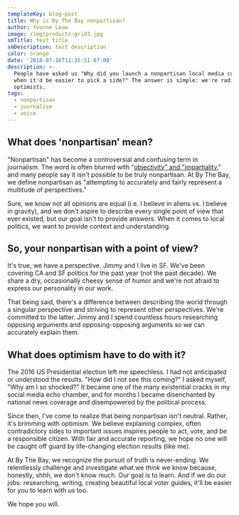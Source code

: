 ```yaml
---
templateKey: blog-post
title: Why is By The Bay nonpartisan?
author: Yvonne Leow
image: /img/products-grid3.jpg
smTitle: test title
smDescription: test description
color: orange
date: '2018-07-16T11:35:51-07:00'
description: >-
  People have asked us "Why did you launch a nonpartisan local media company
  when it'd be easier to pick a side?" The answer is simple: we're radical
  optimists.
tags:
  - nonpartisan
  - journalism
  - voice
---
```

## What does 'nonpartisan' mean?

"Nonpartisan" has become a controversial and confusing term in journalism. The word is often blurred with "[objectivity" and "impartiality](http://pressthink.org/2010/11/the-view-from-nowhere-questions-and-answers/)," and many people say it isn't possible to be truly nonpartisan. At By The Bay, we define nonpartisan as "attempting to accurately and fairly represent a multitude of perspectives."

Sure, we know not all opinions are equal (i.e. I believe in aliens vs. I believe in gravity), and we don't aspire to describe every single point of view that ever existed, but our goal isn't to provide answers. When it comes to local politics, we want to provide context and understanding.

## So, your nonpartisan with a point of view?

It's true, we have a perspective. Jimmy and I live in SF. We've been covering CA and SF politics for the past year (not the past decade). We share a dry, occasionally cheesy sense of humor and we're not afraid to express our personality in our work.

That being said, there's a difference between describing the world through a singular perspective and striving to represent other perspectives. We're committed to the latter. Jimmy and I spend countless hours researching opposing arguments and opposing-opposing arguments so we can accurately explain them.

## What does optimism have to do with it?

The 2016 US Presidential election left me speechless. I had not anticipated or understood the results. "How did I not see this coming?" I asked myself, "Why am I so shocked?" It became one of the many existential cracks in my social media echo chamber, and for months I became disenchanted by national news coverage and disempowered by the political process.  

Since then, I've come to realize that being nonpartisan isn't neutral. Rather, it's brimming with optimism. We believe explaining complex, often contradictory sides to important issues inspires people to act, vote, and be a responsible citizen. With fair and accurate reporting, we hope no one will be caught off guard by life-changing election results (like me).   

At By The Bay, we recognize the pursuit of truth is never-ending. We relentlessly challenge and investigate what we _think_ we know because, honestly, shhh, we don't know much. Our goal is to learn. And if we do our jobs: researching, writing, creating beautiful local voter guides, it'll be easier for you to learn with us too.

We hope you will.
